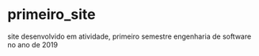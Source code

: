 # primeiro_site
site desenvolvido em atividade, primeiro semestre engenharia de software no ano de 2019
